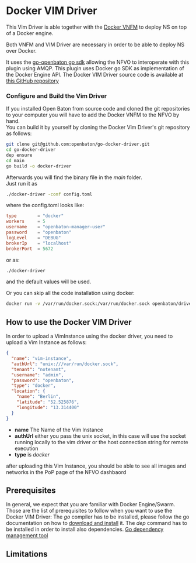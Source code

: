 # Docker VIM Driver

This Vim Driver is able together with the [Docker VNFM][docker-vnfm] to deploy NS on top of a Docker engine.

Both VNFM and VIM Driver are necessary in order to be able to deploy NS over Docker.

It uses the [go-openbaton go sdk](https://github.com/openbaton/go-openbaton) allowing the NFVO to interoperate with this plugin using AMQP.
This plugin uses Docker go SDK as implementation of the Docker Engine API. The Docker VIM Driver source code is available at [this GitHub repository](https://github.com/openbaton/go-docker-driver)

### Configure and Build the Vim Driver

If you installed Open Baton from source code and cloned the git repositories to your computer you will have to add the Docker VNFM to the NFVO by hand.  
You can build it by yourself by cloning the Docker Vim Driver's git repository as follows:

```bash
git clone git@github.com:openbaton/go-docker-driver.git
cd go-docker-driver
dep ensure
cd main
go build -o docker-driver
```

Afterwards you will find the binary file in the _main_ folder.  
Just run it as

```bash
./docker-driver -conf config.toml
```

where the config.toml looks like:
```toml
type        = "docker"
workers     = 5
username    = "openbaton-manager-user"
password    = "openbaton"
logLevel    = "DEBUG"
brokerIp    = "localhost"
brokerPort  = 5672
```

or as:
```bash
./docker-driver
```
and the default values will be used.

Or you can skip all the code installation using docker:

```bash
docker run -v /var/run/docker.sock:/var/run/docker.sock openbaton/driver-docker-go driver-docker-go
```

## How to use the Docker VIM Driver

In order to upload a VimInstance using the docker driver, you need to upload a Vim Instance as follows:

```json
{
  "name": "vim-instance",
  "authUrl": "unix:///var/run/docker.sock",
  "tenant": "notenant",
  "username": "admin",
  "password": "openbaton",
  "type": "docker",
  "location": {
    "name": "Berlin",
    "latitude": "52.525876",
    "longitude": "13.314400"
  }
}
```

* **name** The Name of the Vim Instance
* **authUrl** either you pass the unix socket, in this case will use the socket running locally to the vim driver or the host connection string for remote execution
* **type** is _docker_

after uploading this Vim Instance, you should be able to see all images and networks in the PoP page of the NFVO dashbaord

## Prerequisites

In general, we expect that you are familiar with Docker Engine/Swarm. Those are the list of prerequisites to follow when you want to use the Docker VIM Driver:
The _go_ compiler has to be installed, please follow the go documentation on how to [download and install](https://golang.org/dl/) it.
The _dep_ command has to be installed in order to install also dependencies. [Go dependency management tool](https://github.com/golang/dep)


## Limitations

[docker-vnfm]: docker-vnfm.md
[fokus-logo]: https://raw.githubusercontent.com/openbaton/openbaton.github.io/master/images/fokus.png
[openbaton]: http://openbaton.org
[openbaton-doc]: http://openbaton.org/documentation
[openbaton-github]: http://github.org/openbaton
[openbaton-logo]: https://raw.githubusercontent.com/openbaton/openbaton.github.io/master/images/openBaton.png
[openbaton-mail]: mailto:users@openbaton.org
[openbaton-twitter]: https://twitter.com/openbaton
[tub-logo]: https://raw.githubusercontent.com/openbaton/openbaton.github.io/master/images/tu.png
[dummy-vnfm-amqp]: https://github.com/openbaton/dummy-vnfm-amqp
[get-openbaton-org]: http://get.openbaton.org/plugins/stable/
[pop-registration]: pop-registration.md

